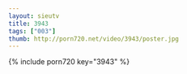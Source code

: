 ```yaml
--- 
layout: sieutv
title: 3943
tags: ["003"]
thumb: http://porn720.net/video/3943/poster.jpg
---
```

{% include porn720 key="3943" %} 
